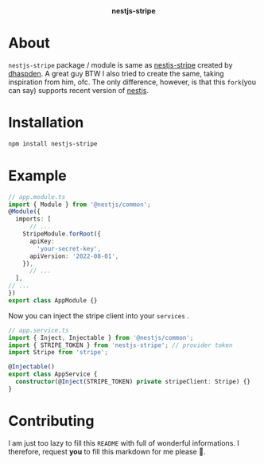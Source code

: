 

<center><b>nestjs-stripe</b></center>

# About

`nestjs-stripe` package / module is same as [nestjs-stripe](https://github.com/dhaspden/nestjs-stripe) created by [dhaspden](https://github.com/dhaspden). A great guy BTW I also tried to create the same, taking inspiration from him, ofc. The only difference, however, is that this `fork`(you can say) supports recent version of [nestjs](https://github.com/nestjs/nest).

# Installation

```sh
npm install nestjs-stripe
```

# Example

```ts
// app.module.ts
import { Module } from '@nestjs/common';
@Module({
  imports: [
      // ...
    StripeModule.forRoot({
      apiKey:
        'your-secret-key',
      apiVersion: '2022-08-01',
    }),
      // ...
  ],
// ...
})
export class AppModule {}
```

Now you can inject the stripe client into your `services` .

```ts
// app.service.ts
import { Inject, Injectable } from '@nestjs/common';
import { STRIPE_TOKEN } from 'nestjs-stripe'; // provider token
import Stripe from 'stripe';

@Injectable()
export class AppService {
  constructor(@Inject(STRIPE_TOKEN) private stripeClient: Stripe) {}
}

```

# Contributing

I am just too lazy to fill this `README` with full of wonderful informations.  I therefore, request **you** to fill this markdown for me please 🥲.

